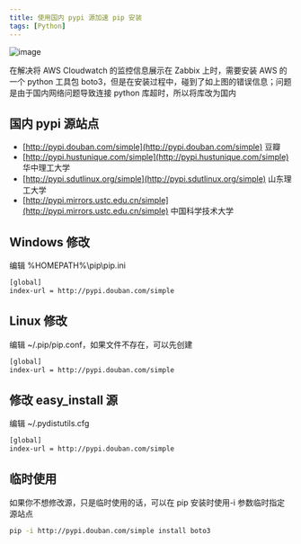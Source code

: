 ```yaml
---
title: 使用国内 pypi 源加速 pip 安装
tags: [Python]
---
```


![image](https://img.samzong.me/202307191532698.png?imageView2/3/w/400/interlace/1/q/50)

在解决将 AWS Cloudwatch 的监控信息展示在 Zabbix 上时，需要安装 AWS 的一个 python 工具包 boto3，但是在安装过程中，碰到了如上图的错误信息；问题是由于国内网络问题导致连接 python 库超时，所以将库改为国内

## 国内 pypi 源站点

* [http://pypi.douban.com/simple](http://pypi.douban.com/simple)  豆瓣
* [http://pypi.hustunique.com/simple](http://pypi.hustunique.com/simple)  华中理工大学
* [http://pypi.sdutlinux.org/simple](http://pypi.sdutlinux.org/simple)  山东理工大学
* [http://pypi.mirrors.ustc.edu.cn/simple](http://pypi.mirrors.ustc.edu.cn/simple)  中国科学技术大学

## Windows 修改

编辑 %HOMEPATH%\pip\pip.ini

```bash
[global]
index-url = http://pypi.douban.com/simple
```

## Linux 修改

编辑 ~/.pip/pip.conf，如果文件不存在，可以先创建

```bash
[global]
index-url = http://pypi.douban.com/simple
```

## 修改 easy_install 源

编辑 ~/.pydistutils.cfg

```bash
[global]
index-url = http://pypi.douban.com/simple
```

## 临时使用

如果你不想修改源，只是临时使用的话，可以在 pip 安装时使用-i 参数临时指定源站点

```bash
pip -i http://pypi.douban.com/simple install boto3
```
